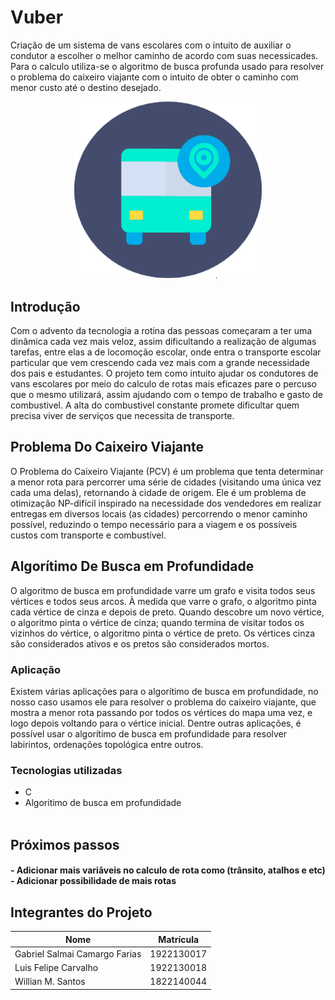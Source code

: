 # Vuber

<p>
Criação de um sistema de vans escolares com o intuito de auxiliar o condutor a escolher o melhor caminho de acordo com suas necessicades. Para o calculo utiliza-se o algoritmo de busca profunda usado para resolver o problema do caixeiro viajante com o intuito de obter o caminho com menor custo até o destino desejado.
<p>
  
  
<p align="center">
<img src="https://github.com/Salmaii/Vuber/blob/main/src/Vuber%20Logo.png" width=300 alt="Logo Vuber" />
</p>
  
## Introdução
<p>
 Com o advento da tecnologia a rotina das pessoas começaram a ter uma dinâmica cada vez mais veloz, assim dificultando a realização de algumas tarefas, entre elas a de locomoção escolar, onde entra o transporte escolar particular que vem crescendo cada vez mais com a grande necessidade dos pais e estudantes. O projeto tem como intuito ajudar os condutores de vans escolares por meio do calculo de rotas mais eficazes pare o percuso que o mesmo utilizará, assim ajudando com o tempo de trabalho e gasto de combustivel.
 A alta do combustivel constante promete dificultar quem precisa viver de serviços que necessita de transporte.
<p>
  
  
## Problema Do Caixeiro Viajante
<p>
O Problema do Caixeiro Viajante (PCV) é um problema que tenta determinar a menor rota para percorrer uma série de cidades (visitando uma única vez cada uma delas), retornando à cidade de origem. Ele é um problema de otimização NP-difícil inspirado na necessidade dos vendedores em realizar entregas em diversos locais (as cidades) percorrendo o menor caminho possível, reduzindo o tempo necessário para a viagem e os possíveis custos com transporte e combustível.
<p>
 
## Algorítimo De Busca em Profundidade
<p>
O algoritmo de busca em profundidade varre um grafo e visita todos seus vértices e todos seus arcos. À medida que varre o grafo, o algoritmo pinta cada vértice de cinza e depois de preto. Quando descobre um novo vértice, o algoritmo pinta o vértice de cinza; quando termina de visitar todos os vizinhos do vértice, o algoritmo pinta o vértice de preto. Os vértices cinza são considerados ativos e os pretos são considerados mortos.
<p>
  
### Aplicação
<p>
Existem várias aplicações para o algorítimo de busca em profundidade, no nosso caso usamos ele para resolver o problema do caixeiro viajante, que mostra a menor rota passando por todos os vértices do mapa uma vez, e logo depois voltando para o vértice inicial. 
Dentre outras aplicações, é possível usar o algorítimo de busca em profundidade para resolver labirintos, ordenações topológica entre outros.
<p>
 
 
### Tecnologias utilizadas

- C <br>
- Algoritimo de busca em profundidade <br><br>
  </b></h4>
  

## Próximos passos

<h4><b>
- Adicionar mais variãveis no calculo de rota como (trânsito, atalhos e etc) <br>
- Adicionar possibilidade de mais rotas <br>
  </b></h4>
  
  
 ## Integrantes do Projeto

| Nome                              | Matrícula  |
| --------------------------------- | ---------- |
| Gabriel Salmai Camargo Farias     | 1922130017 |
| Luis Felipe Carvalho              | 1922130018 |
| Willian M. Santos                 | 1822140044 |
